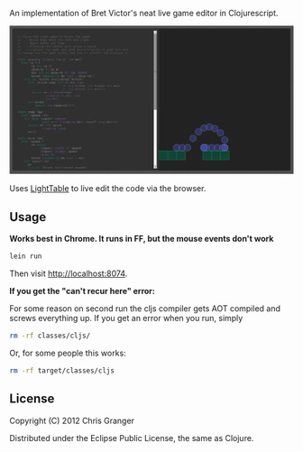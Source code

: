 An implementation of Bret Victor's neat live game editor in Clojurescript.

![A screenshot of it running](./screenshot.png)

Uses [LightTable](http://lighttable.com/) to live edit the code via the browser.

## Usage

**Works best in Chrome. It runs in FF, but the mouse events don't work**

```bash
lein run
```

Then visit <http://localhost:8074>.

__If you get the "can't recur here" error:__

For some reason on second run the cljs compiler gets AOT compiled and screws everything up. If you get an error when you run, simply

```bash
rm -rf classes/cljs/
```

Or, for some people this works:

```bash
rm -rf target/classes/cljs
```

## License

Copyright (C) 2012 Chris Granger

Distributed under the Eclipse Public License, the same as Clojure.

